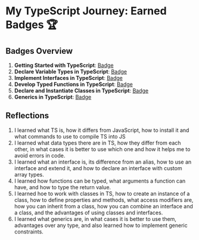 # My TypeScript Journey: Earned Badges 🏆

## Badges Overview

1. **Getting Started with TypeScript**: [Badge](https://learn.microsoft.com/api/achievements/share/en-us/VolhaYakushava-9993/24FSZQMV?sharingId=E3945895E7F5A848)
2. **Declare Variable Types in TypeScript**: [Badge](https://learn.microsoft.com/api/achievements/share/en-us/VolhaYakushava-9993/9NTZBDKU?sharingId=E3945895E7F5A848)
3. **Implement Interfaces in TypeScript**: [Badge](https://learn.microsoft.com/api/achievements/share/en-us/VolhaYakushava-9993/N7CKUDMF?sharingId=E3945895E7F5A848)
4. **Develop Typed Functions in TypeScript**: [Badge](https://learn.microsoft.com/api/achievements/share/en-us/VolhaYakushava-9993/AQ8SAFD7?sharingId=E3945895E7F5A848)
5. **Declare and Instantiate Classes in TypeScript**: [Badge](https://learn.microsoft.com/api/achievements/share/en-us/VolhaYakushava-9993/9NTP7JGU?sharingId=E3945895E7F5A848)
6. **Generics in TypeScript**: [Badge](https://learn.microsoft.com/api/achievements/share/en-us/VolhaYakushava-9993/VKX2DS9M?sharingId=E3945895E7F5A848)

## Reflections

1. I learned what TS is, how it differs from JavaScript, how to install it and what commands to use to compile TS into JS
2. I learned what data types there are in TS, how they differ from each other, in what cases it is better to use which one and how it helps me to avoid errors in code.
3. I learned what an interface is, its difference from an alias, how to use an interface and extend it, and how to declare an interface with custom array types.
4. I learned how functions can be typed, what arguments a function can have, and how to type the return value.
5. I learned hoe to work with classes in TS, how to create an instance of a class, how to define properties and methods, what access modifiers are, how you can inherit from a class, how you can combine an interface and a class, and the advantages of using classes and interfaces.
6. I learned what generics are, in what cases it is better to use them, advantages over any type, and also learned how to implement generic constraints.
